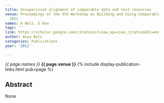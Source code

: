 ```yaml
---
title: Unsupervised alignment of comparable data and text resources
venue: Proceedings of the 4th Workshop on Building and Using Comparable Corpora …,
  2011
names: A Belz, E Kow
tags: ''
link: https://scholar.google.com/citations?view_op=view_citation&hl=en&user=trwwiW4AAAAJ&pagesize=100&sortby=pubdate&citation_for_view=trwwiW4AAAAJ:RGFaLdJalmkC
author: Anya Belz
categories: Publications
year: '2011'

---
```


*{{ page.names }}*
**{{ page.venue }}**
{% include display-publication-links.html pub=page %}
## Abstract

None